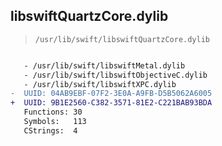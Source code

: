 ## libswiftQuartzCore.dylib

> `/usr/lib/swift/libswiftQuartzCore.dylib`

```diff

   - /usr/lib/swift/libswiftMetal.dylib
   - /usr/lib/swift/libswiftObjectiveC.dylib
   - /usr/lib/swift/libswiftXPC.dylib
-  UUID: 04AB9EBF-07F2-3E0A-A9FB-D5B5062A6005
+  UUID: 9B1E2560-C382-3571-81E2-C221BAB93BDA
   Functions: 30
   Symbols:   113
   CStrings:  4

```
